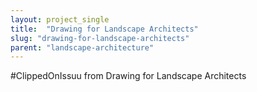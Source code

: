 ```yaml
---
layout: project_single
title:  "Drawing for Landscape Architects"
slug: "drawing-for-landscape-architects"
parent: "landscape-architecture"
---
```

#ClippedOnIssuu from Drawing for Landscape Architects